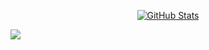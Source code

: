 <p align="center">
    <a href="https://github.com/czm180">
      <img alt="GitHub Stats" src="https://github-readme-stats.vercel.app/api?username=czm180&include_all_commits=true&count_private=false&bg_color=30,e96443,904e95&title_color=fff&text_color=fff" />
    </a>
</p>

![](https://raw.githubusercontent.com/czm180/czm180/output/github-snake.svg)
